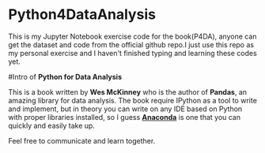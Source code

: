 # Python4DataAnalysis
This is my Jupyter Notebook exercise code for the book(P4DA), anyone can get the dataset and code from the official github repo.I just use this repo as my personal exercise and I haven't finished typing and learning these codes yet.

#Intro of **Python for Data Analysis**

This is a book written by **Wes McKinney** who is the author of **Pandas**, an amazing library for data analysis. The book require IPython as a tool to write and implement, but in theory you can write on any IDE based on Python with proper libraries installed, so I guess **[Anaconda](https://anaconda.org/)** is one that you can quickly and easily take up.

Feel free to communicate and learn together.
